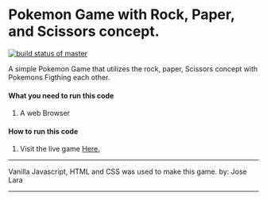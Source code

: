 # Pokemon Game with Rock, Paper, and Scissors concept.

[![build status of master](https://travis-ci.org/latinocodes/Pokemon-Game.svg?branch=master)](https://travis-ci.org/latinocodes/Pokemon-Game)

A simple Pokemon Game that utilizes the rock, paper, Scissors concept with Pokemons Figthing each other.

#### What you need to run this code
1. A web Browser


####  How to run this code
1. Visit the live game [Here.](https://latinocodes.github.io/Pokemon-Game/)

---- 

Vanilla Javascript, HTML and CSS was used to make this game. by: Jose Lara

---- 


